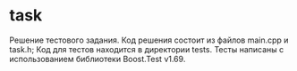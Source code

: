 # task
Решение тестового задания.
Код решения состоит из файлов main.cpp и task.h;
Код для тестов находится в директории tests.
Тесты написаны с использованием библиотеки Boost.Test v1.69.
